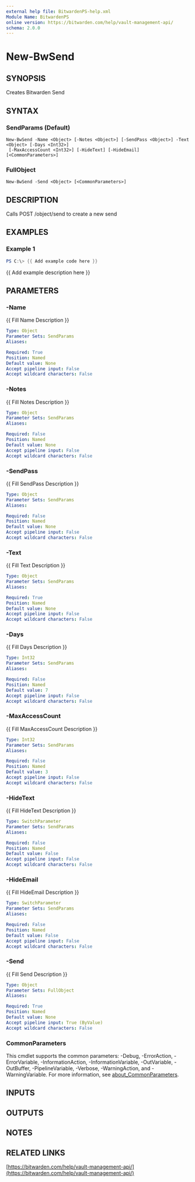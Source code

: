 ```yaml
---
external help file: BitwardenPS-help.xml
Module Name: BitwardenPS
online version: https://bitwarden.com/help/vault-management-api/
schema: 2.0.0
---
```


# New-BwSend

## SYNOPSIS
Creates Bitwarden Send

## SYNTAX

### SendParams (Default)
```
New-BwSend -Name <Object> [-Notes <Object>] [-SendPass <Object>] -Text <Object> [-Days <Int32>]
 [-MaxAccessCount <Int32>] [-HideText] [-HideEmail] [<CommonParameters>]
```

### FullObject
```
New-BwSend -Send <Object> [<CommonParameters>]
```

## DESCRIPTION
Calls POST /object/send to create a new send

## EXAMPLES

### Example 1
```powershell
PS C:\> {{ Add example code here }}
```

{{ Add example description here }}

## PARAMETERS

### -Name
{{ Fill Name Description }}

```yaml
Type: Object
Parameter Sets: SendParams
Aliases:

Required: True
Position: Named
Default value: None
Accept pipeline input: False
Accept wildcard characters: False
```

### -Notes
{{ Fill Notes Description }}

```yaml
Type: Object
Parameter Sets: SendParams
Aliases:

Required: False
Position: Named
Default value: None
Accept pipeline input: False
Accept wildcard characters: False
```

### -SendPass
{{ Fill SendPass Description }}

```yaml
Type: Object
Parameter Sets: SendParams
Aliases:

Required: False
Position: Named
Default value: None
Accept pipeline input: False
Accept wildcard characters: False
```

### -Text
{{ Fill Text Description }}

```yaml
Type: Object
Parameter Sets: SendParams
Aliases:

Required: True
Position: Named
Default value: None
Accept pipeline input: False
Accept wildcard characters: False
```

### -Days
{{ Fill Days Description }}

```yaml
Type: Int32
Parameter Sets: SendParams
Aliases:

Required: False
Position: Named
Default value: 7
Accept pipeline input: False
Accept wildcard characters: False
```

### -MaxAccessCount
{{ Fill MaxAccessCount Description }}

```yaml
Type: Int32
Parameter Sets: SendParams
Aliases:

Required: False
Position: Named
Default value: 3
Accept pipeline input: False
Accept wildcard characters: False
```

### -HideText
{{ Fill HideText Description }}

```yaml
Type: SwitchParameter
Parameter Sets: SendParams
Aliases:

Required: False
Position: Named
Default value: False
Accept pipeline input: False
Accept wildcard characters: False
```

### -HideEmail
{{ Fill HideEmail Description }}

```yaml
Type: SwitchParameter
Parameter Sets: SendParams
Aliases:

Required: False
Position: Named
Default value: False
Accept pipeline input: False
Accept wildcard characters: False
```

### -Send
{{ Fill Send Description }}

```yaml
Type: Object
Parameter Sets: FullObject
Aliases:

Required: True
Position: Named
Default value: None
Accept pipeline input: True (ByValue)
Accept wildcard characters: False
```

### CommonParameters
This cmdlet supports the common parameters: -Debug, -ErrorAction, -ErrorVariable, -InformationAction, -InformationVariable, -OutVariable, -OutBuffer, -PipelineVariable, -Verbose, -WarningAction, and -WarningVariable. For more information, see [about_CommonParameters](http://go.microsoft.com/fwlink/?LinkID=113216).

## INPUTS

## OUTPUTS

## NOTES

## RELATED LINKS

[https://bitwarden.com/help/vault-management-api/](https://bitwarden.com/help/vault-management-api/)

